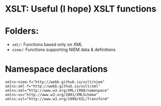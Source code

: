 
# XSLT: Useful (I hope) XSLT functions

# Folders:

- `xml/`: Functions based only on XML
- `niem/`: Functions supporting NIEM data & definitions

# Namespace declarations

```
xmlns:niem-f="http://webb.github.io/xslt/niem"
xmlns:xml-f="http://webb.github.io/xslt/xml"
xmlns:xml="http://www.w3.org/XML/1998/namespace"
xmlns:xs="http://www.w3.org/2001/XMLSchema"
xmlns:xsl="http://www.w3.org/1999/XSL/Transform"
```
